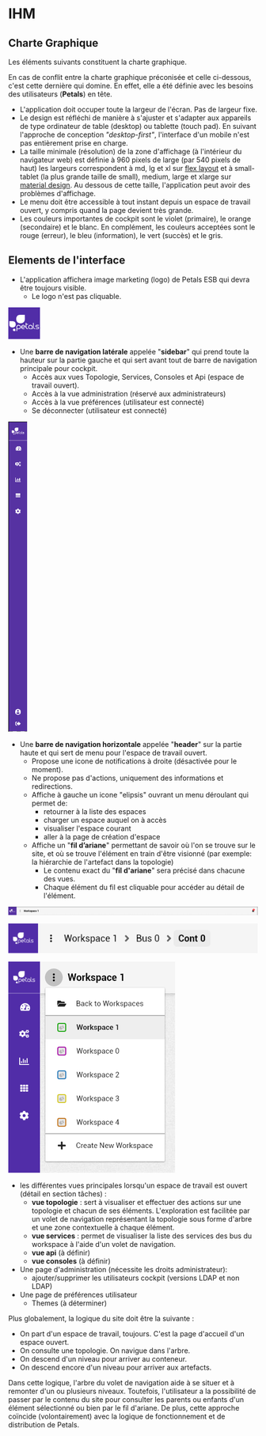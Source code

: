 # IHM

## Charte Graphique

Les éléments suivants constituent la charte graphique.

En cas de conflit entre la charte graphique préconisée et celle ci-dessous, c'est cette dernière qui domine. En effet, elle a été définie avec les besoins des utilisateurs \(**Petals**\) en tête.

* L'application doit occuper toute la largeur de l'écran. Pas de largeur fixe.
* Le design est réfléchi de manière à s'ajuster et s'adapter aux appareils de type ordinateur de table \(desktop\) ou tablette \(touch pad\). En suivant l'approche de conception _"desktop-first"_, l'interface d'un mobile n'est pas entièrement prise en charge.
* La taille minimale \(résolution\) de la zone d'affichage \(à l'intérieur du navigateur web\) est définie à 960 pixels de large \(par 540 pixels de haut\) les largeurs correspondent à md, lg et xl sur [flex layout](https://github.com/angular/flex-layout/wiki/Responsive-API#mediaqueries-and-aliases) et à small-tablet \(la plus grande taille de small\), medium, large et xlarge sur [material design](https://material.io/design/layout/responsive-layout-grid.html#breakpoints). Au dessous de cette taille, l'application peut avoir des problèmes d'affichage.
* Le menu doit être accessible à tout instant depuis un espace de travail ouvert, y compris quand la page devient très grande.
* Les couleurs importantes de cockpit sont le violet \(primaire\), le orange \(secondaire\) et le blanc. En complément, les couleurs acceptées sont le rouge \(erreur\), le bleu \(information\), le vert \(succès\) et le gris.



## Elements de l'interface

* L'application affichera image marketing \(logo\) de Petals ESB qui devra être toujours visible.
  * Le logo n'est pas cliquable.

![logo petals cockpit](.gitbook/assets/logo-petals-sidebar.jpg)

* Une **barre de navigation latérale** appelée "**sidebar**" qui prend toute la hauteur sur la partie gauche et qui sert avant tout de barre de navigation principale pour cockpit. 
  * Accès aux vues Topologie, Services, Consoles et Api \(espace de travail ouvert\).
  * Accès à la vue administration \(réservé aux administrateurs\)
  * Accès à la vue préférences \(utilisateur est connecté\)
  * Se déconnecter \(utilisateur est connecté\)

![](.gitbook/assets/sidebar.png)

* Une **barre de navigation horizontale** appelée "**header**" sur la partie haute et qui sert de menu pour l'espace de travail ouvert.
  * Propose une icone de notifications à droite \(désactivée pour le moment\).
  * Ne propose pas d'actions, uniquement des informations et redirections.
  * Affiche à gauche un icone "elipsis"  ouvrant un menu déroulant qui permet de:
    * retourner à la liste des espaces
    * charger un espace auquel on à accès
    * visualiser l'espace courant
    * aller à la page de création d'espace
  * Affiche un "**fil d’ariane**" permettant de savoir où l'on se trouve sur le site, et où se trouve l'élément en train d'être visionné \(par exemple: la hiérarchie de l'artefact dans la topologie\)
    * Le contenu exact du "**fil d'ariane**" sera précisé dans chacune des vues.
    * Chaque élément du fil est cliquable pour accéder au détail de l'élément.

![toolbar espace de travail sans bus s&#xE9;lectionn&#xE9; \(pas de fil d&apos;ariane\)](.gitbook/assets/barre-menu-workspace%20%281%29.png)

![toolbar espace de travail avec bus s&#xE9;lectionn&#xE9; \(exemple depuis un conteneur\)](.gitbook/assets/fil-dariane.png)

![menu espace de travail](.gitbook/assets/workspace-overview-menu-1.png)

* les différentes vues principales lorsqu'un espace de travail est ouvert \(détail en section tâches\) :
  * **vue topologie** : sert à visualiser et effectuer des actions sur une topologie et chacun de ses éléments. L'exploration est facilitée par un volet de navigation représentant la topologie sous forme d'arbre et une zone contextuelle à chaque élément.
  * **vue services** : permet de visualiser la liste des services des bus du workspace à l'aide d'un volet de navigation.
  * **vue api** \(à définir\)
  * **vue consoles** \(à définir\)
* Une page d'administration \(nécessite les droits administrateur\):
  * ajouter/supprimer les utilisateurs cockpit \(versions LDAP et non LDAP\)
* Une page de préférences utilisateur
  * Themes \(à déterminer\) 

Plus globalement, la logique du site doit être la suivante :

* On part d'un espace de travail, toujours. C'est la page d'accueil d'un espace ouvert.
* On consulte une topologie. On navigue dans l'arbre.
* On descend d'un niveau pour arriver au conteneur.
* On descend encore d'un niveau pour arriver aux artefacts.

Dans cette logique, l'arbre du volet de navigation aide à se situer et à remonter d'un ou plusieurs niveaux. Toutefois, l'utilisateur a la possibilité de passer par le contenu du site pour consulter les parents ou enfants d'un élément sélectionné ou bien par le fil d'ariane. De plus, cette approche coïncide \(volontairement\) avec la logique de fonctionnement et de distribution de Petals.

